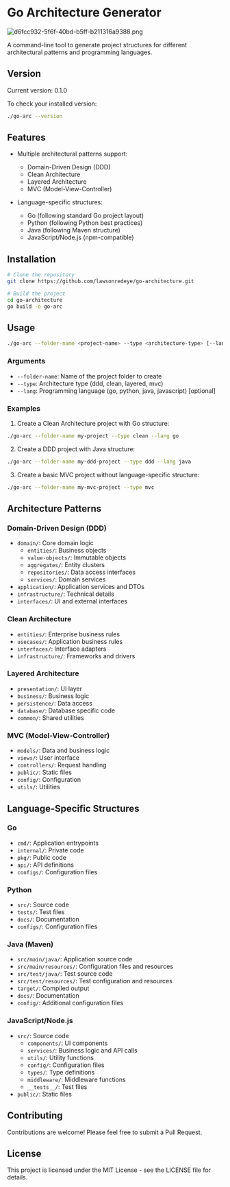# Go Architecture Generator

![d6fcc932-5f6f-40bd-b5ff-b211316a9388.png](https://github.com/user-attachments/assets/3c9a8378-7064-4c26-b693-dc28af48e005)

A command-line tool to generate project structures for different architectural patterns and programming languages.

## Version

Current version: 0.1.0

To check your installed version:
```bash
./go-arc --version
```

## Features

- Multiple architectural patterns support:
  - Domain-Driven Design (DDD)
  - Clean Architecture
  - Layered Architecture
  - MVC (Model-View-Controller)

- Language-specific structures:
  - Go (following standard Go project layout)
  - Python (following Python best practices)
  - Java (following Maven structure)
  - JavaScript/Node.js (npm-compatible)

## Installation

```bash
# Clone the repository
git clone https://github.com/lawsonredeye/go-architecture.git

# Build the project
cd go-architecture
go build -o go-arc
```

## Usage

```bash
./go-arc --folder-name <project-name> --type <architecture-type> [--lang <language>]
```

### Arguments

- `--folder-name`: Name of the project folder to create
- `--type`: Architecture type (ddd, clean, layered, mvc)
- `--lang`: Programming language (go, python, java, javascript) [optional]

### Examples

1. Create a Clean Architecture project with Go structure:
```bash
./go-arc --folder-name my-project --type clean --lang go
```

2. Create a DDD project with Java structure:
```bash
./go-arc --folder-name my-ddd-project --type ddd --lang java
```

3. Create a basic MVC project without language-specific structure:
```bash
./go-arc --folder-name my-mvc-project --type mvc
```

## Architecture Patterns

### Domain-Driven Design (DDD)
- `domain/`: Core domain logic
  - `entities/`: Business objects
  - `value-objects/`: Immutable objects
  - `aggregates/`: Entity clusters
  - `repositories/`: Data access interfaces
  - `services/`: Domain services
- `application/`: Application services and DTOs
- `infrastructure/`: Technical details
- `interfaces/`: UI and external interfaces

### Clean Architecture
- `entities/`: Enterprise business rules
- `usecases/`: Application business rules
- `interfaces/`: Interface adapters
- `infrastructure/`: Frameworks and drivers

### Layered Architecture
- `presentation/`: UI layer
- `business/`: Business logic
- `persistence/`: Data access
- `database/`: Database specific code
- `common/`: Shared utilities

### MVC (Model-View-Controller)
- `models/`: Data and business logic
- `views/`: User interface
- `controllers/`: Request handling
- `public/`: Static files
- `config/`: Configuration
- `utils/`: Utilities

## Language-Specific Structures

### Go
- `cmd/`: Application entrypoints
- `internal/`: Private code
- `pkg/`: Public code
- `api/`: API definitions
- `configs/`: Configuration files

### Python
- `src/`: Source code
- `tests/`: Test files
- `docs/`: Documentation
- `configs/`: Configuration files

### Java (Maven)
- `src/main/java/`: Application source code
- `src/main/resources/`: Configuration files and resources
- `src/test/java/`: Test source code
- `src/test/resources/`: Test configuration and resources
- `target/`: Compiled output
- `docs/`: Documentation
- `config/`: Additional configuration files

### JavaScript/Node.js
- `src/`: Source code
  - `components/`: UI components
  - `services/`: Business logic and API calls
  - `utils/`: Utility functions
  - `config/`: Configuration files
  - `types/`: Type definitions
  - `middleware/`: Middleware functions
  - `__tests__/`: Test files
- `public/`: Static files

## Contributing

Contributions are welcome! Please feel free to submit a Pull Request.

## License

This project is licensed under the MIT License - see the LICENSE file for details.
